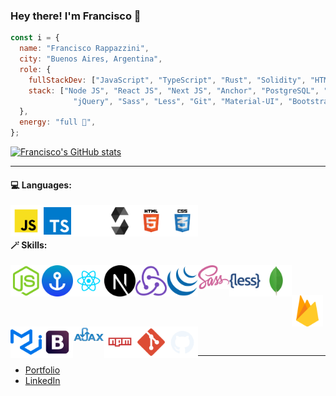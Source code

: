 ### Hey there! I'm Francisco 👋

```js
const i = {
  name: "Francisco Rappazzini",
  city: "Buenos Aires, Argentina",
  role: {
    fullStackDev: ["JavaScript", "TypeScript", "Rust", "Solidity", "HTML", "CSS", "SQL"],
    stack: ["Node JS", "React JS", "Next JS", "Anchor", "PostgreSQL", "Sequelize", "MongoDB", "Firebase", 
              "jQuery", "Sass", "Less", "Git", "Material-UI", "Bootstrap", "AJAX", "& more"],
  },
  energy: "full 💯",
};
```

[![Francisco's GitHub stats](https://github-readme-stats.vercel.app/api?username=franRappazzini)](https://github.com/anuraghazra/github-readme-stats)
<!-- ![Top Langs](https://github-readme-stats.vercel.app/api/top-langs/?username=franRappazzini&layout=compact) -->


-----------------------------------------------


<h4>💻 Languages:</h4>
<a href="https://www.w3schools.com/js/default.asp" target="_blank" rel="noopener noreferrer">
  <img src="logos/javascript.svg" alt="img-javascript" width="50" title="JavaScript" align="left" />
</a>
<a href="https://www.typescriptlang.org/">
  <img src="logos/typescript.svg" alt="img-typescript" width="50" title="TypeScript" align="left" />
</a>
<a href="https://www.rust-lang.org/">
  <img src="logos/rust.png" alt="Rust Language" width="50" title="Rust" align="left" />
</a>
<a href="https://soliditylang.org/">
  <img src="logos/solidity.png" alt="img-solidity" width="50" title="Solidity" align="left" />
</a>
<a href="https://www.w3schools.com/html/default.asp" target="_blank" rel="noopener noreferrer">
  <img src="logos/html.svg" alt="img-html" width="50" title="HTML" align="left" />
</a>
<a href="https://www.w3schools.com/css/default.asp" target="_blank" rel="noopener noreferrer">
  <img src="logos/css.svg" alt="img-css" width="50" title="CSS" align="left" />
</a>

<br/><br/>

<h4>🪄 Skills:</h4>

<a href="https://nodejs.org/en/" target="_blank" rel="noopener noreferrer">
  <img src="logos/nodejs.png" alt="img-node" width="50" title="Node JS" align="left" />
</a>
<a href="https://www.anchor-lang.com/docs/" target="_blank" rel="noopener noreferrer">
  <img src="logos/anchor.png" alt="anchor - solana framework" width="50" title="Anchor" align="left" />
</a>
<a href="https://reactjs.org/" target="_blank" rel="noopener noreferrer">
  <img src="logos/react.svg" alt="img-react" width="50" title="React" align="left" />
 </a>
 <a href="https://nextjs.org/" target="_blank" rel="noopener noreferrer">
  <img src="logos/nextjs.png" alt="img-nextjs" width="50" title="Next.js" align="left" />
 </a>
    <!-- <a href="https://reactnative.dev/">
      <img src="logos/react-native-logo.png" alt="img-react-native" width="50" title="React Native" align="left" />
    </a> -->
<a href="https://redux.js.org/" target="_blank" rel="noopener noreferrer">
  <img src="logos/redux.svg" alt="img-redux" width="50" title="Redux" align="left" />
</a>
<a href="https://jquery.com/" target="_blank" rel="noopener noreferrer">
  <img src="logos/jquery.svg" alt="img-jquery" width="50" title="jQuery" align="left" />
</a>
<a href="https://sass-lang.com/" target="_blank" rel="noopener noreferrer">
  <img src="logos/sass.svg" alt="img-sass" width="50" title="Sass" align="left" />
</a>
<a href="https://lesscss.org/" target="_blank" rel="noopener noreferrer">
  <img src="logos/less.png" alt="img-less" width="50" title="Less" align="left" />
</a>
<a href="https://www.mongodb.com/" target="_blank" rel="noopener noreferrer">
  <img src="logos/mongodb.png" alt="img-mongodb" width="50" title="MongoDB" align="left" />
</a>

<br/><br/>

<a href="https://firebase.google.com/" target="_blank" rel="noopener noreferrer">
  <img src="logos/firebase.png" alt="img-firebase" width="50" title="Firebase" align="left" />
</a>
<a href="https://mui.com/" target="_blank" rel="noopener noreferrer">
  <img src="logos/mui.png" alt="img-mui" width="50" title="Material UI" align="left" />
</a>
<a href="https://getbootstrap.com/" target="_blank" rel="noopener noreferrer">
  <img src="logos/boostrap.svg" alt="img-bootstrap" width="50" title="Bootstrap" align="left" />
</a>
<a href="https://www.w3schools.com/xml/ajax_intro.asp" target="_blank" rel="noopener noreferrer">
  <img src="logos/ajax.svg" alt="img-ajax" width="50" title="AJAX" align="left" />
</a>
<a href="https://www.npmjs.com/" target="_blank" rel="noopener noreferrer">
  <img src="logos/npm.svg" alt="img-npm" width="50" title="npm" align="left" />
</a>
<a href="https://git-scm.com/" target="_blank" rel="noopener noreferrer">
  <img src="logos/git.svg" alt="img-git" width="50" title="Git" align="left" />
</a>
<a href="https://github.com/">
  <img src="logos/github.svg" alt="img-github" width="50" title="GitHub" align="left" />
</a>
<br/><br/>

<!-- <h4>🧠 Learning:</h4>
<a href="https://soliditylang.org/">
  <img src="logos/solidity.png" alt="img-solidity" width="50" title="Solidity" align="left" />
</a> -->

<br/><br/>


-----------------------------------------------

- [Portfolio](https://rappazzini-portfolio.vercel.app/)
- [LinkedIn](https://www.linkedin.com/in/francisco-rappazzini/) 

<!--
**franRappazzini/franRappazzini** is a ✨ _special_ ✨ repository because its `README.md` (this file) appears on your GitHub profile.

Here are some ideas to get you started:

- 🔭 I’m currently working on ...
- 🌱 I’m currently learning ...
- 👯 I’m looking to collaborate on ...
- 🤔 I’m looking for help with ...
- 💬 Ask me about ...
- 📫 How to reach me: ...
- 😄 Pronouns: ...
- ⚡ Fun fact: ...
-->
